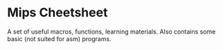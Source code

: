 # Mips Cheetsheet
A set of useful macros, functions, learning materials. Also contains some basic (not suited for asm) programs.
